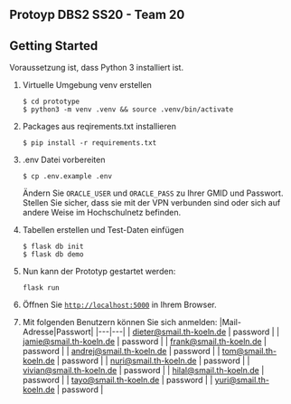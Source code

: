 ## Protoyp DBS2 SS20 - Team 20
## Getting Started

Voraussetzung ist, dass Python 3 installiert ist.

1. Virtuelle Umgebung venv erstellen

    ```
    $ cd prototype
    $ python3 -m venv .venv && source .venv/bin/activate
    ```

2. Packages aus reqirements.txt installieren

    ```
    $ pip install -r requirements.txt
    ```

3. .env Datei vorbereiten
    ```
    $ cp .env.example .env
    ```
    Ändern Sie `ORACLE_USER` und `ORACLE_PASS` zu Ihrer GMID und Passwort.
    Stellen Sie sicher, dass sie mit der VPN verbunden sind oder sich auf andere Weise im Hochschulnetz befinden.

4. Tabellen erstellen und Test-Daten einfügen
    ```
    $ flask db init
    $ flask db demo
    ```

4. Nun kann der Prototyp gestartet werden:
    ```
    flask run
    ```

5. Öffnen Sie [`http://localhost:5000`](http://localhost:5000) in Ihrem Browser.

6. Mit folgenden Benutzern können Sie sich anmelden:
    |Mail-Adresse|Passwort|
    |---|---|
    | dieter@smail.th-koeln.de | password |
    | jamie@smail.th-koeln.de | password |
    | frank@smail.th-koeln.de | password |
    | andrej@smail.th-koeln.de | password |
    | tom@smail.th-koeln.de | password |
    | nuri@smail.th-koeln.de | password |
    | vivian@smail.th-koeln.de | password |
    | hilal@smail.th-koeln.de | password |
    | tayo@smail.th-koeln.de | password |
    | yuri@smail.th-koeln.de | password |
